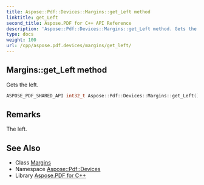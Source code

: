 ```yaml
---
title: Aspose::Pdf::Devices::Margins::get_Left method
linktitle: get_Left
second_title: Aspose.PDF for C++ API Reference
description: 'Aspose::Pdf::Devices::Margins::get_Left method. Gets the left in C++.'
type: docs
weight: 100
url: /cpp/aspose.pdf.devices/margins/get_left/
---
```

## Margins::get_Left method


Gets the left.

```cpp
ASPOSE_PDF_SHARED_API int32_t Aspose::Pdf::Devices::Margins::get_Left() const
```

## Remarks


The left.
## See Also

* Class [Margins](../)
* Namespace [Aspose::Pdf::Devices](../../)
* Library [Aspose.PDF for C++](../../../)
